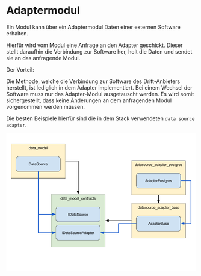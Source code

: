 # Adaptermodul

Ein Modul kann über ein Adaptermodul Daten einer externen Software erhalten.

Hierfür wird vom Modul eine Anfrage an den Adapter geschickt. Dieser stellt daraufhin die Verbindung zur Software her, holt die Daten und sendet sie an 
das anfragende Modul. 

Der Vorteil: 

Die Methode, welche die Verbindung zur Software des Dritt-Anbieters herstellt, ist lediglich in dem Adapter implementiert. Bei einem Wechsel der Software muss nur das Adapter-Modul ausgetauscht werden. Es wird somit sichergestellt, dass keine Änderungen an dem anfragenden Modul vorgenommen werden müssen.

Die besten Beispiele hierfür sind die in dem Stack verwendeten `data source adapter`.

![Adapter](images/adapters.png)
